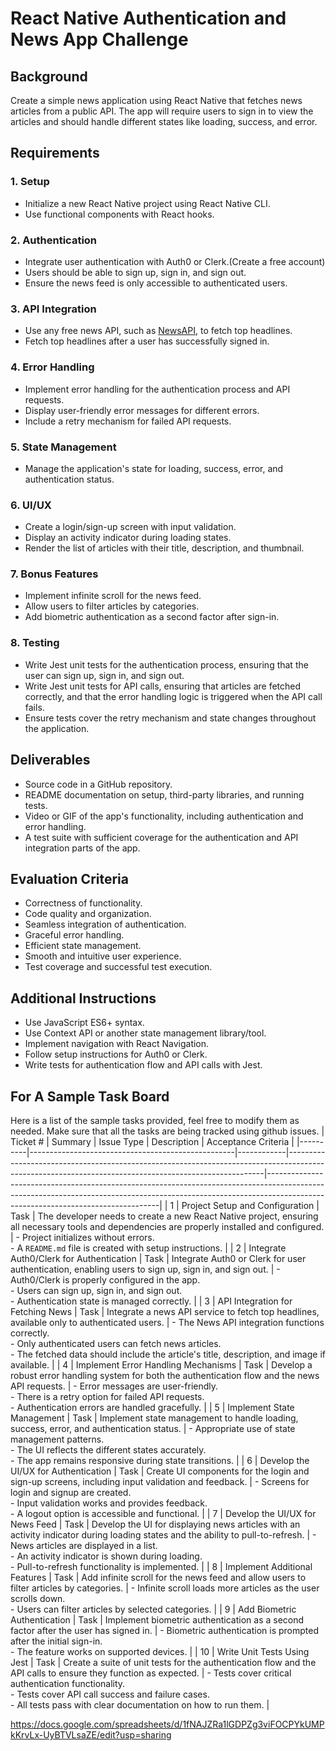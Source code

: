 # React Native Authentication and News App Challenge

## Background
Create a simple news application using React Native that fetches news articles from a public API. The app will require users to sign in to view the articles and should handle different states like loading, success, and error.

## Requirements

### 1. Setup
- Initialize a new React Native project using React Native CLI.
- Use functional components with React hooks.

### 2. Authentication
- Integrate user authentication with Auth0 or Clerk.(Create a free account)
- Users should be able to sign up, sign in, and sign out.
- Ensure the news feed is only accessible to authenticated users.

### 3. API Integration
- Use any free news API, such as [NewsAPI](https://newsapi.org/), to fetch top headlines.
- Fetch top headlines after a user has successfully signed in.

### 4. Error Handling
- Implement error handling for the authentication process and API requests.
- Display user-friendly error messages for different errors.
- Include a retry mechanism for failed API requests.

### 5. State Management
- Manage the application's state for loading, success, error, and authentication status.

### 6. UI/UX
- Create a login/sign-up screen with input validation.
- Display an activity indicator during loading states.
- Render the list of articles with their title, description, and thumbnail.

### 7. Bonus Features
- Implement infinite scroll for the news feed.
- Allow users to filter articles by categories.
- Add biometric authentication as a second factor after sign-in.

### 8. Testing
- Write Jest unit tests for the authentication process, ensuring that the user can sign up, sign in, and sign out.
- Write Jest unit tests for API calls, ensuring that articles are fetched correctly, and that the error handling logic is triggered when the API call fails.
- Ensure tests cover the retry mechanism and state changes throughout the application.

## Deliverables
- Source code in a GitHub repository.
- README documentation on setup, third-party libraries, and running tests.
- Video or GIF of the app's functionality, including authentication and error handling.
- A test suite with sufficient coverage for the authentication and API integration parts of the app.

## Evaluation Criteria
- Correctness of functionality.
- Code quality and organization.
- Seamless integration of authentication.
- Graceful error handling.
- Efficient state management.
- Smooth and intuitive user experience.
- Test coverage and successful test execution.

## Additional Instructions
- Use JavaScript ES6+ syntax.
- Use Context API or another state management library/tool.
- Implement navigation with React Navigation.
- Follow setup instructions for Auth0 or Clerk.
- Write tests for authentication flow and API calls with Jest.

## For A Sample Task Board 
Here is a list of the sample tasks provided, feel free to modify them as needed. Make sure that all the tasks are being tracked using github issues.
| Ticket # | Summary                                           | Issue Type | Description                                                                                                                                          | Acceptance Criteria                                                                                                                                                                                           |
|----------|---------------------------------------------------|------------|------------------------------------------------------------------------------------------------------------------------------------------------------|---------------------------------------------------------------------------------------------------------------------------------------------------------------------------------------------------------------|
| 1        | Project Setup and Configuration                   | Task       | The developer needs to create a new React Native project, ensuring all necessary tools and dependencies are properly installed and configured.        | - Project initializes without errors.<br>- A `README.md` file is created with setup instructions.                                                                                                             |
| 2        | Integrate Auth0/Clerk for Authentication          | Task       | Integrate Auth0 or Clerk for user authentication, enabling users to sign up, sign in, and sign out.                                                  | - Auth0/Clerk is properly configured in the app.<br>- Users can sign up, sign in, and sign out.<br>- Authentication state is managed correctly.                                                                |
| 3        | API Integration for Fetching News                 | Task       | Integrate a news API service to fetch top headlines, available only to authenticated users.                                                          | - The News API integration functions correctly.<br>- Only authenticated users can fetch news articles.<br>- The fetched data should include the article's title, description, and image if available.         |
| 4        | Implement Error Handling Mechanisms               | Task       | Develop a robust error handling system for both the authentication flow and the news API requests.                                                   | - Error messages are user-friendly.<br>- There is a retry option for failed API requests.<br>- Authentication errors are handled gracefully.                                                                  |
| 5        | Implement State Management                        | Task       | Implement state management to handle loading, success, error, and authentication status.                                                             | - Appropriate use of state management patterns.<br>- The UI reflects the different states accurately.<br>- The app remains responsive during state transitions.                                               |
| 6        | Develop the UI/UX for Authentication             | Task       | Create UI components for the login and sign-up screens, including input validation and feedback.                                                     | - Screens for login and signup are created.<br>- Input validation works and provides feedback.<br>- A logout option is accessible and functional.                                                              |
| 7        | Develop the UI/UX for News Feed                   | Task       | Develop the UI for displaying news articles with an activity indicator during loading states and the ability to pull-to-refresh.                     | - News articles are displayed in a list.<br>- An activity indicator is shown during loading.<br>- Pull-to-refresh functionality is implemented.                                                               |
| 8        | Implement Additional Features                     | Task       | Add infinite scroll for the news feed and allow users to filter articles by categories.                                                              | - Infinite scroll loads more articles as the user scrolls down.<br>- Users can filter articles by selected categories.                                                                                        |
| 9        | Add Biometric Authentication                      | Task       | Implement biometric authentication as a second factor after the user has signed in.                                                                  | - Biometric authentication is prompted after the initial sign-in.<br>- The feature works on supported devices.                                                                                                |
| 10       | Write Unit Tests Using Jest                       | Task       | Create a suite of unit tests for the authentication flow and the API calls to ensure they function as expected.                                      | - Tests cover critical authentication functionality.<br>- Tests cover API call success and failure cases.<br>- All tests pass with clear documentation on how to run them.                                     |

https://docs.google.com/spreadsheets/d/1fNAJZRa1lGDPZg3viFOCPYkUMPkKrvLx-UyBTVLsaZE/edit?usp=sharing
